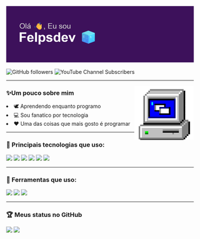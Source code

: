 <img src="./reheader.png" />

![GitHub followers](https://img.shields.io/github/followers/felpsdev?color=3b86ff&label=seguidores&style=for-the-badge)
![YouTube Channel Subscribers](https://img.shields.io/youtube/channel/subscribers/UCFytlFyT_Bs1oY14bbi8jIA?label=YOUTUBE&logo=youtube&style=for-the-badge)
<hr>
<img align="right" alt="PC GIF" src="https://github.com/TheDudeThatCode/TheDudeThatCode/blob/master/Assets/PC.gif" width="160em" />
<h3>✨Um pouco sobre mim</h3>
<div>
 <li>🕊️ Aprendendo enquanto programo</li>
 <li>💻 Sou fanatico por tecnologia</li>
 <li>❤ Uma das coisas que mais gosto é programar</li>
</div>
<hr>
<h3>🧰 Principais tecnologias que uso:</h3>
<div style="display: inline_block;">
  <img src="https://img.shields.io/badge/C%23-239120?style=for-the-badge&logo=c-sharp&logoColor=white" />
  <img src="https://img.shields.io/badge/TypeScript-007ACC?style=for-the-badge&logo=typescript&logoColor=white" />
  <img src="https://img.shields.io/badge/React-20232A?style=for-the-badge&logo=react&logoColor=61DAFB" />
  <img src="https://img.shields.io/badge/Node.js-339933?style=for-the-badge&logo=nodedotjs&logoColor=white" />
  <img src="https://img.shields.io/badge/MySQL-005C84?style=for-the-badge&logo=mysql&logoColor=white" />
  <img src="https://img.shields.io/badge/Lua-2C2D72?style=for-the-badge&logo=lua&logoColor=white" />
</div>
<hr>
<h3>🔨 Ferramentas que uso:</h3>
<div style="display: inline_block;">
  <img src="https://img.shields.io/badge/GIT-E44C30?style=for-the-badge&logo=git&logoColor=white" />
  <img src="https://img.shields.io/badge/powershell-5391FE?style=for-the-badge&logo=powershell&logoColor=white" />
  <img src="https://img.shields.io/badge/Visual_Studio_Code-0078D4?style=for-the-badge&logo=visual%20studio%20code&logoColor=white" />
</div>
<hr>
<h3>🏆 Meus status no GitHub</h3>
 <div style="display: inline-block;">
  <img width="49.5%" src="https://github-readme-stats.vercel.app/api?username=felpsdev&show_icons=true&include_all_commits=true&count_private=true&theme=dark&title_color=3b86ff&icon_color=3b86ff&hide_border=true&bg_color=0d1117"/>
  <img width="49.5%" src="https://github-readme-stats.vercel.app/api/top-langs/?username=felpsdev&layout=compact&theme=dark&title_color=3b86ff&icon_color=3b86ff&hide_border=true&bg_color=0d1117&count_private=true"/>
</div>
